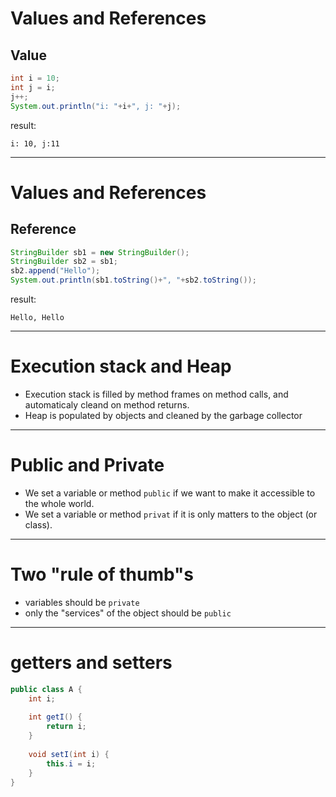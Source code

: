 # Values and References
## Value
```java
int i = 10;
int j = i;
j++;
System.out.println("i: "+i+", j: "+j);
```
result:
```
i: 10, j:11
```
---

# Values and References
## Reference
```java
StringBuilder sb1 = new StringBuilder();
StringBuilder sb2 = sb1;
sb2.append("Hello");
System.out.println(sb1.toString()+", "+sb2.toString());
```
result:
```
Hello, Hello
```
---

# Execution stack and Heap

* Execution stack is filled by method frames on method calls, and automaticaly cleand on method returns.
* Heap is populated by objects and cleaned by the garbage collector

---

# Public and Private

* We set a variable or method `public` if we want to make it accessible to the whole world.
* We set a variable or method `privat` if it is only matters to the object (or class).

---

# Two "rule of thumb"s

* variables should be `private`
* only the "services" of the object should be `public`

---

# getters and setters

```java
public class A {
    int i;
    
    int getI() {
        return i;
    }
    
    void setI(int i) {
        this.i = i;
    }
}
```
